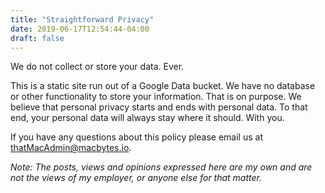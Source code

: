 ```yaml
---
title: "Straightforward Privacy"
date: 2019-06-17T12:54:44-04:00
draft: false
---
```


We do not collect or store your data. Ever.

This is a static site run out of a Google Data bucket. We have no database or other functionality to store your information. That is on purpose. We believe that personal privacy starts and ends with personal data. To that end, your personal data will always stay where it should. With you.

If you have any questions about this policy please email us at thatMacAdmin@macbytes.io.

*Note: The posts, views and opinions expressed here are my own and are not the views of my employer, or anyone else for that matter.*
